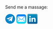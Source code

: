 Send me a massage:

[![Telegram](img/Telegram.png)](https://t.me/Evergaarden)
[![Email](img/Email.png)](mailto:bogdan6768@outlook.com)
[![LinkedIn](img/LinkedIn.png)](https://www.linkedin.com/in/bogdan-dupak/)
